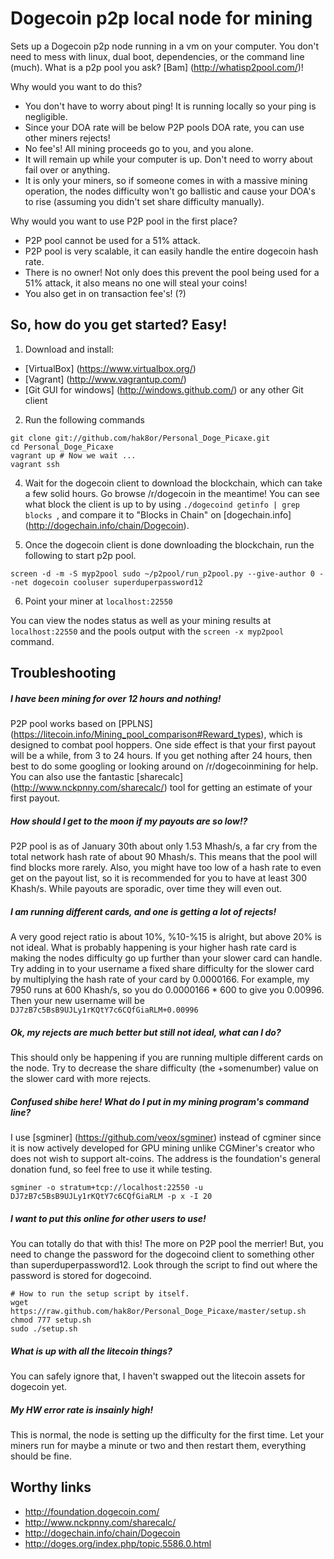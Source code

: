 Dogecoin p2p local node for mining
==================================

Sets up a Dogecoin p2p node running in a vm on your computer. You don't need to mess with linux, dual boot, dependencies, or the command line (much). What is a p2p pool you ask? [Bam] (http://whatisp2pool.com/)!

Why would you want to do this?
- You don't have to worry about ping! It is running locally so your ping is negligible.
- Since your DOA rate will be below P2P pools DOA rate, you can use other miners rejects!
- No fee's! All mining proceeds go to you, and you alone.
- It will remain up while your computer is up. Don't need to worry about fail over or anything.
- It is only your miners, so if someone comes in with a massive mining operation, the nodes difficulty won't go ballistic and cause your DOA's to rise (assuming you didn't set share difficulty manually).

Why would you want to use P2P pool in the first place?
- P2P pool cannot be used for a 51% attack.
- P2P pool is very scalable, it can easily handle the entire dogecoin hash rate.
- There is no owner! Not only does this prevent the pool being used for a 51% attack, it also means no one will steal your coins!
- You also get in on transaction fee's! (?)


So, how do you get started? Easy!
---------------------------------
1) Download and install:
- [VirtualBox] (https://www.virtualbox.org/)
- [Vagrant] (http://www.vagrantup.com/)
- [Git GUI for windows] (http://windows.github.com/) or any other Git client
 
2) Run the following commands
```Batchfile
git clone git://github.com/hak8or/Personal_Doge_Picaxe.git
cd Personal_Doge_Picaxe
vagrant up # Now we wait ...
vagrant ssh
```
4) Wait for the dogecoin client to download the blockchain, which can take a few solid hours. Go browse /r/dogecoin in the meantime! You can see what block the client is up to by using ```./dogecoind getinfo | grep blocks ```, and compare it to "Blocks in Chain" on [dogechain.info] (http://dogechain.info/chain/Dogecoin).

5) Once the dogecoin client is done downloading the blockchain, run the following to start p2p pool.
```Batchfile
screen -d -m -S myp2pool sudo ~/p2pool/run_p2pool.py --give-author 0 --net dogecoin cooluser superduperpassword12
```

6) Point your miner at ```localhost:22550```

You can view the nodes status as well as your mining results at ```localhost:22550``` and the pools output with the ```screen -x myp2pool``` command.

Troubleshooting
---------------
##### I have been mining for over 12 hours and nothing!
P2P pool works based on [PPLNS] (https://litecoin.info/Mining_pool_comparison#Reward_types), which is designed to combat pool hoppers. One side effect is that your first payout will be a while, from 3 to 24 hours. If you get nothing after 24 hours, then best to do some googling or looking around on /r/dogecoinmining for help. You can also use the fantastic [sharecalc] (http://www.nckpnny.com/sharecalc/) tool for getting an estimate of your first payout.


##### How should I get to the moon if my payouts are so low!?
P2P pool is as of January 30th about only 1.53 Mhash/s, a far cry from the total network hash rate of about 90 Mhash/s. This means that the pool will find blocks more rarely. Also, you might have too low of a hash rate to even get on the payout list, so it is recommended for you to have at least 300 Khash/s. While payouts are sporadic, over time they will even out.


##### I am running different cards, and one is getting a lot of rejects!
A very good reject ratio is about 10%, %10-%15 is alright, but above 20% is not ideal. What is probably happening is your higher hash rate card is making the nodes difficulty go up further than your slower card can handle. Try adding in to your username a fixed share difficulty for the slower card by multiplying the hash rate of your card by 0.0000166. For example, my 7950 runs at 600 Khash/s, so you do 0.0000166 * 600 to give you 0.00996. Then your new username will be 
``` DJ7zB7c5BsB9UJLy1rKQtY7c6CQfGiaRLM+0.00996 ```


##### Ok, my rejects are much better but still not ideal, what can I do?
This should only be happening if you are running multiple different cards on the node. Try to decrease the share difficulty (the +somenumber) value on the slower card with more rejects.


##### *Confused shibe here!* What do I put in my mining program's command line? 
I use [sgminer] (https://github.com/veox/sgminer) instead of cgminer since it is now actively developed for GPU mining unlike CGMiner's creator who does not wish to support alt-coins. The address is the foundation's general donation fund, so feel free to use it while testing.
```Bashfile
sgminer -o stratum+tcp://localhost:22550 -u DJ7zB7c5BsB9UJLy1rKQtY7c6CQfGiaRLM -p x -I 20
```


##### I want to put this online for other users to use!
You can totally do that with this! The more on P2P pool the merrier! But, you need to change the password for the dogecoind client to something other than superduperpassword12. Look through the script to find out where the password is stored for dogecoind.

```Batchfile
# How to run the setup script by itself.
wget https://raw.github.com/hak8or/Personal_Doge_Picaxe/master/setup.sh
chmod 777 setup.sh
sudo ./setup.sh
```


##### What is up with all the litecoin things? 
You can safely ignore that, I haven't swapped out the litecoin assets for dogecoin yet.


##### My HW error rate is insainly high!
This is normal, the node is setting up the difficulty for the first time. Let your miners run for maybe a minute or two and then restart them, everything should be fine.


Worthy links
------------
- http://foundation.dogecoin.com/
- http://www.nckpnny.com/sharecalc/
- http://dogechain.info/chain/Dogecoin
- http://doges.org/index.php/topic,5586.0.html
